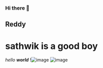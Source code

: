 ### Hi there 👋

<!--
**sathwik-reddy413/sathwik-reddy413** is a ✨ _special_ ✨ repository because its `README.md` (this file) appears on your GitHub profile.

Here are some ideas to get you started:

- 🔭 I’m currently working on ...
- 🌱 I’m currently learning ...
- 👯 I’m looking to collaborate on ...
- 🤔 I’m looking for help with ...
- 💬 Ask me about ...
- 📫 How to reach me: ...
- 😄 Pronouns: ...
- ⚡ Fun fact: ...
-->
## Reddy
## <h1> sathwik is a good boy</h1>
*hello* ***world***
!![image](https://user-images.githubusercontent.com/84559055/142842795-eb1e4ac7-d84c-4acb-9868-d8a1ce592beb.png)
![image](https://user-images.githubusercontent.com/84559055/142846071-2f153d86-afff-4ab0-81b8-1eaf4b4ccb03.png)


